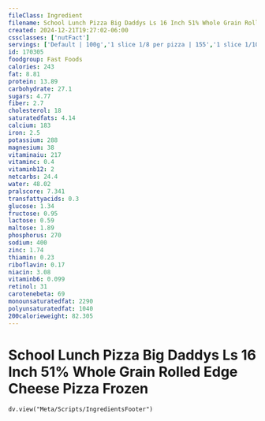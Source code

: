 ```yaml
---
fileClass: Ingredient
filename: School Lunch Pizza Big Daddys Ls 16 Inch 51% Whole Grain Rolled Edge Cheese Pizza Frozen
created: 2024-12-21T19:27:02-06:00
cssclasses: ['nutFact']
servings: ['Default | 100g','1 slice 1/8 per pizza | 155','1 slice 1/10 per pizza | 124']
id: 170305
foodgroup: Fast Foods
calories: 243
fat: 8.81
protein: 13.89
carbohydrate: 27.1
sugars: 4.77
fiber: 2.7
cholesterol: 18
saturatedfats: 4.14
calcium: 183
iron: 2.5
potassium: 288
magnesium: 38
vitaminaiu: 217
vitaminc: 0.4
vitaminb12: 2
netcarbs: 24.4
water: 48.02
pralscore: 7.341
transfattyacids: 0.3
glucose: 1.34
fructose: 0.95
lactose: 0.59
maltose: 1.89
phosphorus: 270
sodium: 400
zinc: 1.74
thiamin: 0.23
riboflavin: 0.17
niacin: 3.08
vitaminb6: 0.099
retinol: 31
carotenebeta: 69
monounsaturatedfat: 2290
polyunsaturatedfat: 1040
200calorieweight: 82.305
---
```


# School Lunch Pizza Big Daddys Ls 16 Inch 51% Whole Grain Rolled Edge Cheese Pizza Frozen

```dataviewjs
dv.view("Meta/Scripts/IngredientsFooter")
```